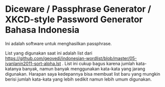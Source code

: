 Diceware / Passphrase Generator / XKCD-style Password Generator Bahasa Indonesia
============

Ini adalah software untuk menghasilkan passphrase.

List yang digunakan saat ini adalah list dari https://github.com/geovedi/indonesian-wordlist/blob/master/05-ivanlanin2011-sort-alpha.lst . List ini cukup bagus karena jumlah kata-katanya banyak, namun banyak menggunakan kata-kata yang jarang digunakan. Harapan saya kedepannya bisa membuat list baru yang mungkin berisi jumlah kata-kata yang lebih sedikit namun lebih umum digunakan.
